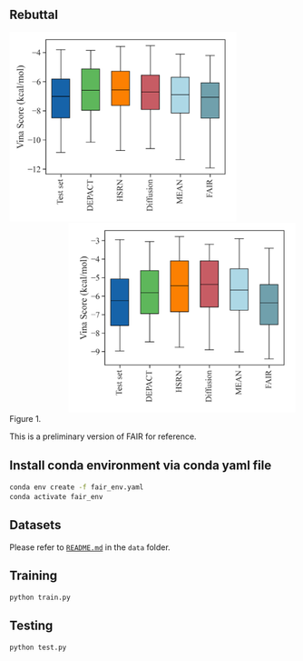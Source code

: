 ## Rebuttal
<div align=left><img src="https://github.com/zaixizhang/FAIR/blob/main/rebuttal/vina.png" width="400"/></div><div align=right><img src="https://github.com/zaixizhang/FAIR/blob/main/rebuttal/vina1.png" width="400"/></div>
Figure 1. 

This is a preliminary version of FAIR for reference. 
## Install conda environment via conda yaml file
```bash
conda env create -f fair_env.yaml
conda activate fair_env
```

## Datasets
Please refer to [`README.md`](./data/README.md) in the `data` folder.


## Training

```
python train.py
```

## Testing

```
python test.py
```

